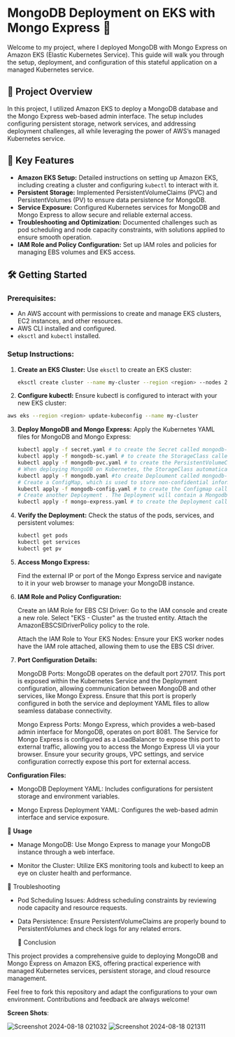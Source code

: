 # MongoDB Deployment on EKS with Mongo Express 🚀

Welcome to my project, where I deployed MongoDB with Mongo Express on Amazon EKS (Elastic Kubernetes Service). This guide will walk you through the setup, deployment, and configuration of this stateful application on a managed Kubernetes service.

## 📂 Project Overview

In this project, I utilized Amazon EKS to deploy a MongoDB database and the Mongo Express web-based admin interface. The setup includes configuring persistent storage, network services, and addressing deployment challenges, all while leveraging the power of AWS’s managed Kubernetes service.

## 🔧 Key Features

- **Amazon EKS Setup:** Detailed instructions on setting up Amazon EKS, including creating a cluster and configuring `kubectl` to interact with it.
- **Persistent Storage:** Implemented PersistentVolumeClaims (PVC) and PersistentVolumes (PV) to ensure data persistence for MongoDB.
- **Service Exposure:** Configured Kubernetes services for MongoDB and Mongo Express to allow secure and reliable external access.
- **Troubleshooting and Optimization:** Documented challenges such as pod scheduling and node capacity constraints, with solutions applied to ensure smooth operation.
- **IAM Role and Policy Configuration:** Set up IAM roles and policies for managing EBS volumes and EKS access.
## 🛠 Getting Started

### **Prerequisites:**

- An AWS account with permissions to create and manage EKS clusters, EC2 instances, and other resources.
- AWS CLI installed and configured.
- `eksctl` and `kubectl` installed.

### **Setup Instructions:**

1. **Create an EKS Cluster:**
   Use `eksctl` to create an EKS cluster:
   ```bash
   eksctl create cluster --name my-cluster --region <region> --nodes 2
   ```
2. **Configure kubectl:**
Ensure kubectl is configured to interact with your new EKS cluster:  
```bash
aws eks --region <region> update-kubeconfig --name my-cluster
```
3. **Deploy MongoDB and Mongo Express:**
   Apply the Kubernetes YAML files for MongoDB and Mongo Express:
   ```bash
   kubectl apply -f secret.yaml # to create the Secret called mongodb-secret
   kubectl apply -f mongodb-sc.yaml # to create the StorageClass called mongodb-sc.
   kubectl apply -f mongodb-pvc.yaml # to create the PersistentVolumeClaim called mongodb-pvc.
   # When deploying MongoDB on Kubernetes, the StorageClass automatically creates a new storage using Amazon Elastic Block Store (EBS) in AWS by provisioning a Persistent Volume (PV).
   kubectl apply -f mongodb.yaml #to create Deploument called mongodb-deployment and create the Service called mongodb-service.
   # Create a ConfigMap, which is used to store non-confidential information in key-value pairs. The ConfigMap will contain the mongo database url.
   kubectl apply -f mongodb-config.yaml # to create the Configmap called mongodb-configmap.
   # Create another Deployment . The Deployment will contain a Mongodb-Express Pod, which is a web-based interface to manage MongoDB databases. It will use the username and password from Secret, and the database url from       ConfigMap to access the MongoDB internal Service defined in mongodb.yaml.
   kubectl apply -f mongo-express.yaml # to create the Deployment called mongo-express and create the Service called mongo-express-service
   ```
 4. **Verify the Deployment:**
    Check the status of the pods, services, and persistent volumes:
    ```bash
    kubectl get pods
    kubectl get services
    kubectl get pv
    ```
  5. **Access Mongo Express:**
     
     Find the external IP or port of the Mongo Express service and navigate to it in your web browser to manage your MongoDB instance.
     
  6. **IAM Role and Policy Configuration:**

     Create an IAM Role for EBS CSI Driver:
        Go to the IAM console and create a new role.
        Select "EKS - Cluster" as the trusted entity.
        Attach the AmazonEBSCSIDriverPolicy policy to the role.

     Attach the IAM Role to Your EKS Nodes:
        Ensure your EKS worker nodes have the IAM role attached, allowing them to use the EBS CSI driver.
     
  7. **Port Configuration Details:**

     MongoDB Ports:
        MongoDB operates on the default port 27017. This port is exposed within the Kubernetes Service and the Deployment configuration, allowing communication between MongoDB and other services, like Mongo Express.
        Ensure that this port is properly configured in both the service and deployment YAML files to allow seamless database connectivity.

     Mongo Express Ports:
        Mongo Express, which provides a web-based admin interface for MongoDB, operates on port 8081.
        The Service for Mongo Express is configured as a LoadBalancer to expose this port to external traffic, allowing you to access the Mongo Express UI via your browser.
        Ensure your security groups, VPC settings, and service configuration correctly expose this port for external access.
     
**Configuration Files:**

- MongoDB Deployment YAML: Includes configurations for persistent storage and environment variables.

- Mongo Express Deployment YAML: Configures the web-based admin interface and service exposure.
       
🚀 **Usage**

- Manage MongoDB: Use Mongo Express to manage your MongoDB instance through a web interface.

- Monitor the Cluster: Utilize EKS monitoring tools and kubectl to keep an eye on cluster health and performance.
  
📜 Troubleshooting

- Pod Scheduling Issues: Address scheduling constraints by reviewing node capacity and resource requests.
- Data Persistence: Ensure PersistentVolumeClaims are properly bound to PersistentVolumes and check logs for any related errors.

  🎯 Conclusion

This project provides a comprehensive guide to deploying MongoDB and Mongo Express on Amazon EKS, offering practical experience with managed Kubernetes services, persistent storage, and cloud resource management.

Feel free to fork this repository and adapt the configurations to your own environment. Contributions and feedback are always welcome!

**Screen Shots**:

![Screenshot 2024-08-18 021032](https://github.com/user-attachments/assets/ace2d7c9-6c96-436f-b819-d714b02a018d)
![Screenshot 2024-08-18 021311](https://github.com/user-attachments/assets/75a9a9dc-95bc-47bf-8648-bf64bbaa3da9)

